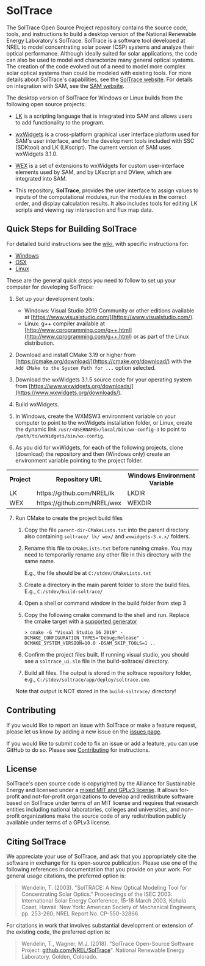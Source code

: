# SolTrace

The SolTrace Open Source Project repository contains the source code, tools, and instructions to build a desktop version of the National Renewable Energy Laboratory's SolTrace. SolTrace is a software tool developed at NREL to model concentrating solar power (CSP) systems and analyze their optical performance. Although ideally suited for solar applications, the code can also be used to model and characterize many general optical systems. The creation of the code evolved out of a need to model more complex solar optical systems than could be modeled with existing tools. For more details about SolTrace's capabilities, see the [SolTrace website](https://www.nrel.gov/csp/soltrace.html). For details on integration with SAM, see the [SAM website](https://sam.nrel.gov).

The desktop version of SolTrace for Windows or Linux builds from the following open source projects:

* [LK](https://github.com/nrel/lk) is a scripting language that is integrated into SAM and allows users to add functionality to the program.

* [wxWidgets](https://www.wxwidgets.org/) is a cross-platform graphical user interface platform used for SAM's user interface, and for the development tools included with SSC (SDKtool) and LK (LKscript). The current version of SAM uses wxWidgets 3.1.0.

* [WEX](https://github.com/nrel/wex) is a set of extensions to wxWidgets for custom user-interface elements used by SAM, and by LKscript and DView, which are integrated into SAM.

* This repository, **SolTrace**, provides the user interface to assign values to inputs of the computational modules, run the modules in the correct order, and display calculation results. It also includes tools for editing LK scripts and viewing ray intersection and flux map data.

## Quick Steps for Building SolTrace

For detailed build instructions see the [wiki](https://github.com/NREL/SolTrace/wiki), with specific instructions for:

* [Windows](https://github.com/NREL/SolTrace/wiki/build-windows)
* [OSX](https://github.com/NREL/SolTrace/wiki/build-osx)
* [Linux](https://github.com/NREL/SolTrace/wiki/build-linux)

These are the general quick steps you need to follow to set up your computer for developing SolTrace:

1. Set up your development tools:

    * Windows: Visual Studio 2019 Community or other editions available at [https://www.visualstudio.com/](https://www.visualstudio.com/).
    * Linux: g++ compiler available at [http://www.cprogramming.com/g++.html](http://www.cprogramming.com/g++.html) or as part of the Linux distribution.

2. Download and install CMake 3.19 or higher from [https://cmake.org/download/](https://cmake.org/download/) with the ```Add CMake to the System Path for ...``` option selected.

3. Download the wxWidgets 3.1.5 source code for your operating system from [https://www.wxwidgets.org/downloads/](https://www.wxwidgets.org/downloads/).

4. Build wxWidgets.

5. In Windows, create the WXMSW3 environment variable on your computer to point to the wxWidgets installation folder, or Linux, create the dynamic link `/usr/<USERNAME>/local/bin/wx-config-3` to point to `/path/to/wxWidgets/bin/wx-config`.

6. As you did for wxWidgets, for each of the following projects, clone (download) the repository and then (Windows only) create an environment variable pointing to the project folder. 

<table>
<tr><th>Project</th><th>Repository URL</th><th>Windows Environment Variable</th></tr>
<tr><td>LK</td><td>https://github.com/NREL/lk</td><td>LKDIR</td></tr>
<tr><td>WEX</td><td>https://github.com/NREL/wex</td><td>WEXDIR</td></tr>
</table>

7. Run CMake to create the project build files
    1. Copy the file ```parent-dir-CMakeLists.txt``` into the parent directory also containing ```soltrace/ lk/ wex/``` and ```wxwidgets-3.x.x/``` folders.
    
    2. Rename this file to ```CMakeLists.txt``` before running cmake. You may need to temporarily rename any other file in this directory with the same name. 
    
        E.g., the file should be at ```C:/stdev/CMakeLists.txt```

    3. Create a directory in the main parent folder to store the build files. 
    E.g., ```C:/stdev/build-soltrace/```
    
    4. Open a shell or command window in the build folder from step 3

    5. Copy the following cmake command to the shell and run. Replace the cmake target with a [supported generator](https://cmake.org/cmake/help/latest/manual/cmake-generators.7.html#manual:cmake-generators(7))
    
        ```> cmake -G "Visual Studio 16 2019" -DCMAKE_CONFIGURATION_TYPES="Debug;Release" -DCMAKE_SYSTEM_VERSION=10.0 -DSAM_SKIP_TOOLS=1 .. ```

    6. Confirm the project files built. If running visual studio, you should see a ```soltrace_ui.sln``` file in the build-soltrace/ directory.
    
    7. Build all files. The output is stored in the soltrace repository folder, e.g., ```C:/stdev/soltrace/app/deploy/soltrace.exe```. 

    Note that output is NOT stored in the ```build-soltrace/``` directory!

## Contributing

If you would like to report an issue with SolTrace or make a feature request, please let us know by adding a new issue on the [issues page](https://github.com/NREL/SolTrace/issues).

If you would like to submit code to fix an issue or add a feature, you can use GitHub to do so. Please see [Contributing](CONTRIBUTING.md) for instructions.

## License

SolTrace's open source code is copyrighted by the Alliance for Sustainable Energy and licensed under a [mixed MIT and GPLv3 license](LICENSE.md). It allows for-profit and not-for-profit organizations to develop and redistribute software based on SolTrace under terms of an MIT license and requires that research entities including national laboratories, colleges and universities, and non-profit organizations make the source code of any redistribution publicly available under terms of a GPLv3 license.

## Citing SolTrace

We appreciate your use of SolTrace, and ask that you appropriately cite the software in exchange for its open-source publication. Please use one of the following references in documentation that you provide on your work. For general usage citations, the preferred option is:

> Wendelin, T. (2003). "SolTRACE: A New Optical Modeling Tool for Concentrating Solar Optics." Proceedings of the ISEC 2003: International Solar Energy Conference, 15-18 March 2003, Kohala Coast, Hawaii. New York: American Society of Mechanical Engineers, pp. 253-260; NREL Report No. CP-550-32866.

For citations in work that involves substantial development or extension of the existing code, the preferred option is:

> Wendelin, T., Wagner, M.J. (2018). "SolTrace Open-Source Software Project: [github.com/NREL/SolTrace](https://github.com/NREL/SolTrace)". National Renewable Energy Laboratory. Golden, Colorado.